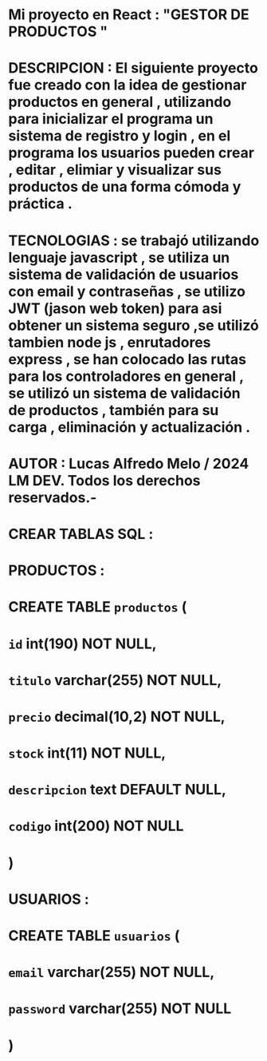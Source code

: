 # Mi proyecto en React : "GESTOR DE PRODUCTOS "

 # DESCRIPCION : El siguiente proyecto fue creado con la idea de gestionar productos en general , utilizando para inicializar el programa un sistema de registro y login  , en el programa los usuarios pueden crear , editar , elimiar y visualizar sus productos de una forma cómoda y práctica .

 # TECNOLOGIAS : se trabajó utilizando lenguaje javascript , se utiliza un sistema de validación de usuarios con email y contraseñas , se utilizo JWT (jason web token) para asi obtener un sistema seguro ,se utilizó tambien node js , enrutadores express , se han colocado las rutas para los controladores en general , se utilizó un sistema de validación de productos , también para su carga , eliminación y actualización . 


 # AUTOR : Lucas Alfredo Melo / 2024 LM DEV. Todos los derechos reservados.- 



# CREAR TABLAS SQL : 

# PRODUCTOS : 
# CREATE TABLE `productos` (
#  `id` int(190) NOT NULL,
#  `titulo` varchar(255) NOT NULL,
# `precio` decimal(10,2) NOT NULL,
#  `stock` int(11) NOT NULL,
# `descripcion` text DEFAULT NULL,
#   `codigo` int(200) NOT NULL
# ) 

# USUARIOS :
#   CREATE TABLE `usuarios` (
#  `email` varchar(255) NOT NULL,
#  `password` varchar(255) NOT NULL
#  )

